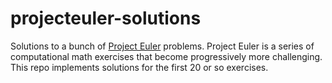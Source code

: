 projecteuler-solutions
======================

Solutions to a bunch of <a href="http://projecteuler.net">Project Euler</a> problems.  Project Euler is a series of computational math exercises that become progressively more challenging.  This repo implements solutions for the first 20 or so exercises.
